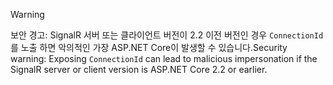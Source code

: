 > [!WARNING]
> <span data-ttu-id="1e73a-101">보안 경고: SignalR 서버 또는 클라이언트 버전이 2.2 이전 버전인 경우 `ConnectionId`를 노출 하면 악의적인 가장 ASP.NET Core이 발생할 수 있습니다.</span><span class="sxs-lookup"><span data-stu-id="1e73a-101">Security warning: Exposing `ConnectionId` can lead to malicious impersonation if the SignalR server or client version is ASP.NET Core 2.2 or earlier.</span></span>
